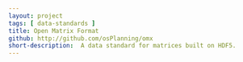 ```yaml
---
layout: project
tags: [ data-standards ]
title: Open Matrix Format
github: http://github.com/osPlanning/omx
short-description:  A data standard for matrices built on HDF5.
---
```



